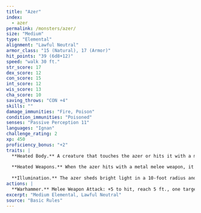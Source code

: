 ```yaml
---
title: "Azer"
index:
  - azer
permalink: /monsters/azer/
size: "Medium"
type: "Elemental"
alignment: "Lawful Neutral"
armor_class: "15 (Natural), 17 (Armor)"
hit_points: "39 (6d8+12)"
speed: "walk 30 ft."
str_score: 17
dex_score: 12
con_score: 15
int_score: 12
wis_score: 13
cha_score: 10
saving_throws: "CON +4"
skills: ""
damage_immunities: "Fire, Poison"
condition_immunities: "Poisoned"
senses: "Passive Perception 11"
languages: "Ignan"
challenge_rating: 2
xp: 450
proficiency_bonus: "+2"
traits: |
  **Heated Body.** A creature that touches the azer or hits it with a melee attack while within 5 ft. of it takes 5 (1d10) fire damage.
  
  **Heated Weapons.** When the azer hits with a metal melee weapon, it deals an extra 3 (1d6) fire damage (included in the attack).
  
  **Illumination.** The azer sheds bright light in a 10-foot radius and dim light for an additional 10 ft..
actions: |
  **Warhammer.** Melee Weapon Attack: +5 to hit, reach 5 ft., one target. Hit: 7 (1d8 + 3) bludgeoning damage, or 8 (1d10 + 3) bludgeoning damage if used with two hands to make a melee attack, plus 3 (1d6) fire damage.
excerpt: "Medium Elemental, Lawful Neutral"
source: "Basic Rules"
---
```

